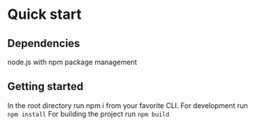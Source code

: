 # Quick start

## Dependencies
node.js with npm package management

## Getting started
In the root directory run npm i from your favorite CLI.
For development run `npm install`
For building the project run `npm build`
